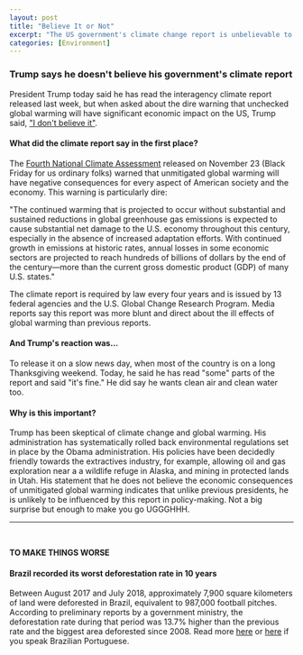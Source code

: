 ```yaml
---
layout: post
title: "Believe It or Not"
excerpt: "The US government's climate change report is unbelievable to the US president. And read about the rate of deforestation in Brazil."
categories: [Environment]
---
```


### Trump says he doesn't believe his government's climate report

President Trump today said he has read the interagency climate report released last week, but when asked about the dire warning that unchecked global warming will have significant economic impact on the US, Trump said, <a href="https://www.bbc.com/news/world-us-canada-46351940" target="_blank">"I don't believe it"</a>.

#### What did the climate report say in the first place?

The <a href="https://nca2018.globalchange.gov/" target="_blank">Fourth National Climate Assessment</a> released on November 23 (Black Friday for us ordinary folks) warned that unmitigated global warming will have negative consequences for every aspect of American society and the economy. This warning is particularly dire:

"The continued warming that is projected to occur without substantial and sustained reductions in global greenhouse gas emissions is expected to cause substantial net damage to the U.S. economy throughout this century, especially in the absence of increased adaptation efforts. With continued growth in emissions at historic rates, annual losses in some economic sectors are projected to reach hundreds of billions of dollars by the end of the century—more than the current gross domestic product (GDP) of many U.S. states."

The climate report is required by law every four years and is issued by 13 federal agencies and the U.S. Global Change Research Program. Media reports say this report was more blunt and direct about the ill effects of global warming than previous reports.

#### And Trump's reaction was...

To release it on a slow news day, when most of the country is on a long Thanksgiving weekend. Today, he said he has read "some" parts of the report and said "it's fine." He did say he wants clean air and clean water too.

#### Why is this important?

Trump has been skeptical of climate change and global warming. His administration has systematically rolled back environmental regulations set in place by the Obama administration. His policies have been decidedly friendly towards the extractives industry, for example, allowing oil and gas exploration near a a wildlife refuge in Alaska, and mining in protected lands in Utah. His statement that he does not believe the economic consequences of unmitigated global warming indicates that unlike previous presidents, he is unlikely to be influenced by this report in policy-making. Not a big surprise but enough to make you go UGGGHHH.

* * *
<br />

**TO MAKE THINGS WORSE**

#### **Brazil recorded its worst deforestation rate in 10 years**

Between August 2017 and July 2018, approximately 7,900 square kilometers of land were deforested in Brazil, equivalent to 987,000 football pitches. According to preliminary reports by a government ministry, the deforestation rate during that period was 13.7% higher than the previous rate and the biggest area deforested since 2008. Read more <a href="https://www.theguardian.com/environment/2018/nov/24/brazil-records-worst-annual-deforestation-for-a-decade?CMP=twt_a-environment_b-gdneco" target="_blank">here</a> or <a href="http://www.mma.gov.br/informma/item/15259-governo-federal-divulga-taxa-de-desmatamento-na-amaz%C3%B4nia.html" target="_blank">here</a> if you speak Brazilian Portuguese.
